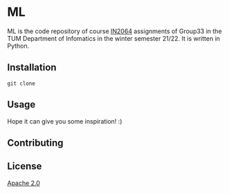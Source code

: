 # ML

ML is the code repository of course [IN2064](https://campus.tum.de/tumonline/WBMODHB.wbShowMHBReadOnly?pKnotenNr=456537) assignments of Group33 in the TUM Department of Infomatics in the winter semester 21/22. It is written in Python.

## Installation

`git clone` 

## Usage

Hope it can give you some inspiration! :)

## Contributing


## License

[Apache 2.0](http://www.apache.org/licenses/LICENSE-2.0)